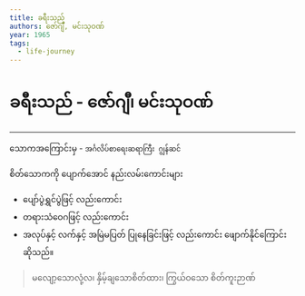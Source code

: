 ```yaml
---
title: ခရီးသည်
authors: ဇော်ဂျီ, မင်းသုဝဏ်
year: 1965
tags:
  - life-journey
---
```

# ခရီးသည် - ဇော်ဂျီ၊ မင်းသုဝဏ်
---

သောကအကြောင်းမှ - `အင်္ဂလိပ်စာရေးဆရာကြီး ဂျွန်ဆင်`

စိတ်သောကကို ပျောက်အောင် နည်းလမ်းကောင်းများ 
- ပျော်ပွဲရွှင်ပွဲဖြင့် လည်းကောင်း
- တရားသံဝေဂဖြင့် လည်းကောင်း
- အလုပ်နှင့် လက်နှင့် အမြဲမပြတ် ပြုနေခြင်းဖြင့် လည်းကောင်း 
ဖျောက်နိုင်ကြောင်း ဆိုသည်။

> မလျော့သောလုံ့လ၊ နှိမ့်ချသောစိတ်ထား၊ ကြွယ်ဝသော စိတ်ကူးဉာဏ် 

